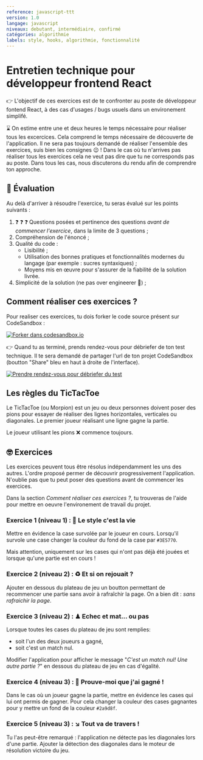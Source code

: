 ```yaml
---
reference: javascript-ttt
version: 1.0
langage: javascript
niveaux: debutant, intermédiaire, confirmé
catégories: algorithmie
labels: style, hooks, algorithmie, fonctionnalité
---
```


# Entretien technique pour développeur frontend React

:point_right: L'objectif de ces exercices est de te confronter au poste de développeur fontend React, à des cas d'usages / bugs usuels dans un environement simplifé.

:hourglass: On estime entre une et deux heures le temps nécessaire pour réaliser tous les excercices. Cela comprend le temps nécessaire de découverte de l'application. Il ne sera pas toujours demandé de réaliser l'ensemble des exercices, suis bien les consignes :wink: ! Dans le cas où tu n'arrives pas réaliser tous les exercices cela ne veut pas dire que tu ne corresponds pas au poste. Dans tous les cas, nous discuterons du rendu afin de comprendre ton approche.

## :100: Évaluation

Au delà d'arriver à résoudre l'exercice, tu seras évalué sur les points suivants :
 1. :question: :question: :question:  Questions posées et pertinence des questions _avant de commencer l'exercice_, dans la limite de 3 questions ;
 2. Compréhension de l'énoncé ;
 3. Qualité du code :
     - Lisibilité ;
     - Utilisation des bonnes pratiques et fonctionnalités modernes du langage (par exemple : sucres syntaxiques) ;
     - Moyens mis en œuvre pour s'assurer de la fiabilité de la solution livrée.
 4. Simplicité de la solution (ne pas over engineerer :exploding_head:) ;

## Comment réaliser ces exercices ?

Pour realiser ces exercices, tu dois forker le code source présent sur CodeSandbox :

[![Forker dans codesandbox.io](https://shields.io/badge/forker-dans%20codesandbox.io-green?logo=codesandbox&style=for-the-badge)](https://codesandbox.io/s/tictactoe-master-f1wj6?file=/README.md)


:point_right: Quand tu as terminé, prends rendez-vous pour débriefer de ton test technique. Il te sera demandé de partager l'url de ton projet CodeSandbox (boutton "Share" bleu en haut à droite de l'interface).

[![Prendre rendez-vous pour débriefer du test](https://shields.io/badge/bloquer%20une%20date-pour%20debriefer-blue?labelColor=%23f3f3f3&logo=google-calendar&style=for-the-badge)](https://calendly.com/sebastien-houze-1/debrief-test-technique
)


## Les règles du TicTacToe

Le TicTacToe (ou Morpion) est un jeu ou deux personnes doivent poser des pions pour essayer de réaliser des lignes horizontales, verticales ou diagonales. Le premier joueur réalisant une ligne gagne la partie.

Le joueur utilisant les pions :x: commence toujours.

## :nerd_face: Exercices

Les exercices peuvent tous être résolus indépendamment les uns des autres. L'ordre proposé permer de découvrir progressivement l'application. N'oublie pas que tu peut poser des questions avant de commencer les exercices.

Dans la section _Comment réaliser ces exercices ?_, tu trouveras de l'aide pour mettre en oeuvre l'environement de travail du projet.

### Exercice 1 (niveau 1) : 🎨 Le style c'est la vie

Mettre en évidence la case survolée par le joueur en cours. Lorsqu'il survole une case changer la couleur du fond de la case par `#3E5770`.

Mais attention, uniquement sur les cases qui n'ont pas déjà été jouées et lorsque qu'une partie est en cours !

### Exercice 2 (niveau 2) : ♻ Et si on rejouait ?

Ajouter en dessous du plateau de jeu un boutton permettant de recommencer une partie sans avoir à rafraîchir la page. On a bien dit : _sans rafraichir la page_.

### Exercice 3 (niveau 2) : ♟ Echec et mat... ou pas

Lorsque toutes les cases du plateau de jeu sont remplies:

- soit l'un des deux joueurs a gagné,
- soit c'est un match nul.

Modifier l'application pour afficher le message "_C'est un match nul! Une autre partie ?_" en dessous du plateau de jeu en cas d'égalité.

### Exercice 4 (niveau 3) : 🔎 Prouve-moi que j'ai gagné !

Dans le cas où un joueur gagne la partie, mettre en évidence les cases qui lui ont permis de gagner. Pour cela changer la couleur des cases gagnantes pour y mettre un fond de la couleur `#2a9d8f`.

### Exercice 5 (niveau 3) : ↘ Tout va de travers !

Tu l'as peut-être remarqué : l'application ne détecte pas les diagonales lors d'une partie. Ajouter la détection des diagonales dans le moteur de résolution victoire du jeu.
